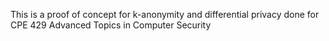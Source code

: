 This is a proof of concept for k-anonymity and differential privacy done for CPE 429 Advanced Topics in Computer Security
